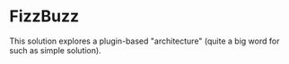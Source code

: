 # FizzBuzz

This solution explores a plugin-based "architecture" (quite a big word for such as simple solution).
